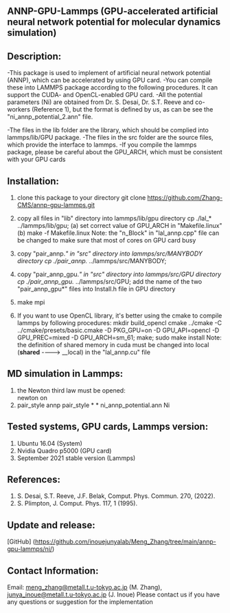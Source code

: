 ## ANNP-GPU-Lammps (GPU-accelerated artificial neural network potential for molecular dynamics simulation)

## Description: 
-This package is used to implement of artificial neural network potential (ANNP), which can be accelerated by using GPU card.
-You can compile these into LAMMPS package according to the following procedures. It can support the CUDA- and OpenCL-enabled GPU card.
-All the potential parameters (Ni) are obtained from Dr. S. Desai, Dr. S.T. Reeve and co-workers (Reference 1), but the format is defined by us, as can be see the "ni_annp_potential_2.ann" file. 

-The files in the lib folder are the library, which should be complied into lammps/lib/GPU package.
-The files in the src folder are the source files, which provide the interface to lammps.
-If you compile the lammps package, please be careful about the GPU_ARCH, which must be consistent with your GPU cards

## Installation:
1) clone this package to your directory
   git clone https://github.com/Zhang-CMS/annp-gpu-lammps.git
2) copy all files in "lib" directory into lammps/lib/gpu directory
   cp ./lal_* ../lammps/lib/gpu;
   (a) set correct value of GPU_ARCH in "Makefile.linux"
   (b) make -f Makefile.linux
   Note: the "n_Block" in "lal_annp.cpp" file can be changed to make sure that most of cores on GPU card busy

3) copy "pair_annp.*" in "src" directory into lammps/src/MANYBODY directory
   cp ./pair_annp.* ../lammps/src/MANYBODY;
4) copy "pair_annp_gpu.*" in "src" directory into lammps/src/GPU directory 
   cp ./pair_annp_gpu.* ../lammps/src/GPU;
   add the name of the two "pair_annp_gpu*" files into Install.h file in GPU directory

5) make mpi

6) If you want to use OpenCL library, it's better using the cmake to compile lammps by following procedures:
   mkdir build_opencl
   cmake ../cmake -C ../cmake/presets/basic.cmake -D PKG_GPU=on -D GPU_API=opencl -D GPU_PREC=mixed -D GPU_ARCH=sm_61;
   make;
   sudo make install
   Note: the definition of shared memory in cuda must be changed into local (__shared__ ----> __local) in the "lal_annp.cu" file  


## MD simulation in Lammps:
1) the Newton third law must be opened:  
   newton on
2) pair_style	annp
   pair_style	* * ni_annp_potential.ann Ni


## Tested systems, GPU cards, Lammps version:
1) Ubuntu 16.04 (System)
2) Nvidia Quadro p5000 (GPU card)
3) September 2021 stable version (Lammps)


## References:
1) S. Desai, S.T. Reeve, J.F. Belak, Comput. Phys. Commun. 270, (2022).
2) S. Plimpton, J. Comput. Phys. 117, 1 (1995).


## Update and release:
[GitHub] (https://github.com/inouejunyalab/Meng_Zhang/tree/main/annp-gpu-lammps/ni/)


## Contact Information:
Email: meng_zhang@metall.t.u-tokyo.ac.jp (M. Zhang), junya_inoue@metall.t.u-tokyo.ac.jp (J. Inoue)
Please contact us if you have any questions or suggestion for the implementation
